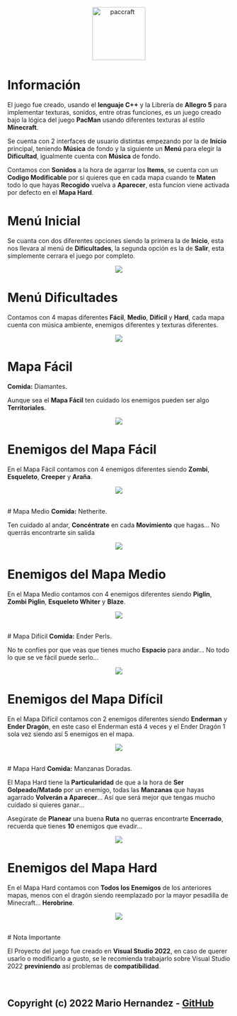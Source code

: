 <p align="center"><img src="PacCraft5/info/paccraft.png" alt="paccraft" height="120px"></p>

# Información

El juego fue creado, usando el <b>lenguaje C++</b> y la Librería de <b>Allegro 5</b> para implementar texturas, sonidos, entre otras funciones, es un juego creado bajo la lógica del juego <b>PacMan</b> usando diferentes texturas al estilo <b>Minecraft</b>.

Se cuenta con 2 interfaces de usuario distintas empezando por la de <b>Inicio</b> principal, teniendo <b>Música</b> de fondo y la siguiente un <b>Menú</b> para elegir la <b>Dificultad</b>, igualmente cuenta con <b>Música</b> de fondo.

Contamos con <b>Sonidos</b> a la hora de agarrar los <b>Items</b>, se cuenta con un <b>Codigo Modificable</b> por si quieres que en cada mapa cuando te <b>Maten</b> todo lo que hayas <b>Recogido</b> vuelva a <b>Aparecer</b>, esta funcion viene activada por defecto en el <b>Mapa Hard</b>.

# Menú Inicial
Se cuanta con dos diferentes opciones siendo la primera la de <b>Inicio</b>, esta nos llevara al menú de <b>Dificultades</b>, la segunda opción es la de <b>Salir</b>, esta simplemente cerrara el juego por completo.
<p align="center"><img src="PacCraft5/menu/menu.png"></p>

# Menú Dificultades
Contamos con 4 mapas diferentes <b>Fácil</b>, <b>Medio</b>, <b>Difícil</b> y <b>Hard</b>, cada mapa cuenta con música ambiente, enemigos diferentes y texturas diferentes.
<p align="center"><img src="PacCraft5/menu/modo.png"></p>

# Mapa Fácil
<b>Comida:</b> Diamantes.

Aunque sea el <b>Mapa Fácil</b> ten cuidado los enemigos pueden ser algo <b>Territoriales</b>.
<p align="center"><img src="PacCraft5/info/facil.png"></p>

# Enemigos del Mapa Fácil
En el Mapa Fácil contamos con 4 enemigos diferentes siendo <b>Zombi</b>, <b>Esqueleto</b>, <b>Creeper</b> y <b>Araña</b>.
<br>
<p align="center"><img src="PacCraft5/info/enemigos_facil.png"></p>
<br>
# Mapa Medio
<b>Comida:</b> Netherite.

Ten cuidado al andar, <b>Concéntrate</b> en cada <b>Movimiento</b> que hagas... No querrás encontrarte sin salida
<p align="center"><img src="PacCraft5/info/medio.png"></p>

# Enemigos del Mapa Medio
En el Mapa Medio contamos con 4 enemigos diferentes siendo <b>Piglin</b>, <b>Zombi Piglin</b>, <b>Esqueleto Whiter</b> y <b>Blaze</b>.
<br>
<p align="center"><img src="PacCraft5/info/enemigos_medio.png"></p>
<br>
# Mapa Difícil
<b>Comida:</b> Ender Perls.

No te confíes por que veas que tienes mucho <b>Espacio</b> para andar... No todo lo que se ve fácil puede serlo…
<p align="center"><img src="PacCraft5/info/dificil.png"></p>

# Enemigos del Mapa Difícil
En el Mapa Difícil contamos con 2 enemigos diferentes siendo <b>Enderman</b> y <b>Ender Dragón</b>, en este caso el Enderman está 4 veces y el Ender Dragón 1 sola vez siendo así 5 enemigos en el mapa.
<br>
<p align="center"><img src="PacCraft5/info/enemigos_dificil.png"></p>
<br>
# Mapa Hard
<b>Comida:</b> Manzanas Doradas.

El Mapa Hard tiene la <b>Particularidad</b> de que a la hora de <b>Ser Golpeado/Matado</b> por un enemigo, todas las <b>Manzanas</b> que hayas agarrado <b>Volverán a Aparecer</b>... Así que será mejor que tengas mucho cuidado si quieres ganar...

Asegúrate de <b>Planear</b> una buena <b>Ruta</b> no querras encontrarte <b>Encerrado</b>, recuerda que tienes <b>10</b> enemigos que evadir...

<p align="center"><img src="PacCraft5/info/hard.png"></p>

# Enemigos del Mapa Hard
En el Mapa Hard contamos con <b>Todos los Enemigos</b> de los anteriores mapas, menos con el dragón siendo reemplazado por la mayor pesadilla de Minecraft... <b>Herobrine</b>.

<p align="center"><img src="PacCraft5/info/herobrine.png"></p>
<br>
# Nota Importante

El Proyecto del juego fue creado en <b>Visual Studio 2022</b>, en caso de querer usarlo o modificarlo a gusto, se le recomienda trabajarlo sobre Visual Studio 2022 <b>previniendo</b> así problemas de <b>compatibilidad</b>.
<br>
<br>
<br>
## Copyright (c) 2022 Mario Hernandez - [GitHub](https://github.com/Marioalf2002)
